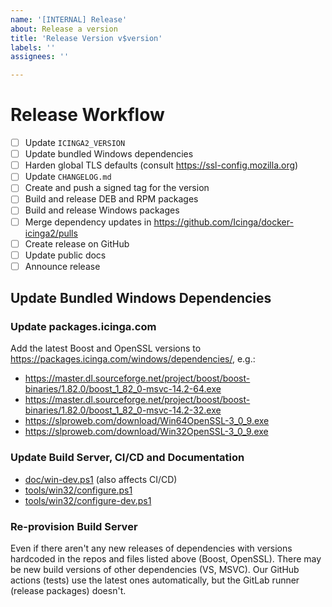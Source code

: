 ```yaml
---
name: '[INTERNAL] Release'
about: Release a version
title: 'Release Version v$version'
labels: ''
assignees: ''

---
```


# Release Workflow

- [ ] Update `ICINGA2_VERSION`
- [ ] Update bundled Windows dependencies
- [ ] Harden global TLS defaults (consult https://ssl-config.mozilla.org)
- [ ] Update `CHANGELOG.md`
- [ ] Create and push a signed tag for the version
- [ ] Build and release DEB and RPM packages
- [ ] Build and release Windows packages
- [ ] Merge dependency updates in https://github.com/Icinga/docker-icinga2/pulls
- [ ] Create release on GitHub
- [ ] Update public docs
- [ ] Announce release

## Update Bundled Windows Dependencies

### Update packages.icinga.com

Add the latest Boost and OpenSSL versions to
https://packages.icinga.com/windows/dependencies/, e.g.:

* https://master.dl.sourceforge.net/project/boost/boost-binaries/1.82.0/boost_1_82_0-msvc-14.2-64.exe
* https://master.dl.sourceforge.net/project/boost/boost-binaries/1.82.0/boost_1_82_0-msvc-14.2-32.exe
* https://slproweb.com/download/Win64OpenSSL-3_0_9.exe
* https://slproweb.com/download/Win32OpenSSL-3_0_9.exe

### Update Build Server, CI/CD and Documentation

* [doc/win-dev.ps1](doc/win-dev.ps1) (also affects CI/CD)
* [tools/win32/configure.ps1](tools/win32/configure.ps1)
* [tools/win32/configure-dev.ps1](tools/win32/configure-dev.ps1)

### Re-provision Build Server

Even if there aren't any new releases of dependencies with versions
hardcoded in the repos and files listed above (Boost, OpenSSL).
There may be new build versions of other dependencies (VS, MSVC).
Our GitHub actions (tests) use the latest ones automatically,
but the GitLab runner (release packages) doesn't.
